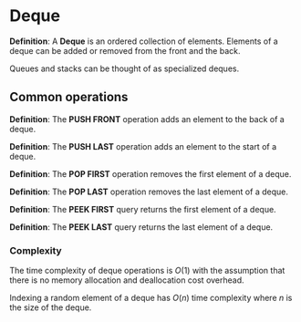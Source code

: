 # Deque

**Definition**: A **Deque** is an ordered collection of elements. Elements of a deque can be added or removed from the front and the back.

Queues and stacks can be thought of as specialized deques.

## Common operations

**Definition**: The **PUSH FRONT** operation adds an element to the back of a deque.

**Definition**: The **PUSH LAST** operation adds an element to the start of a deque.

**Definition**: The **POP FIRST** operation removes the first element of a deque.

**Definition**: The **POP LAST** operation removes the last element of a deque.

**Definition**: The **PEEK FIRST** query returns the first element of a deque.

**Definition**: The **PEEK LAST** query returns the last element of a deque.

### Complexity

The time complexity of deque operations is $O(1)$ with the assumption that there is no memory allocation and deallocation cost overhead.

Indexing a random element of a deque has $O(n)$ time complexity where $n$ is the size of the deque.


